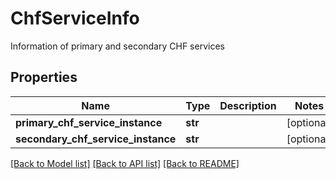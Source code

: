 # ChfServiceInfo

Information of primary and secondary CHF services
## Properties
Name | Type | Description | Notes
------------ | ------------- | ------------- | -------------
**primary_chf_service_instance** | **str** |  | [optional] 
**secondary_chf_service_instance** | **str** |  | [optional] 

[[Back to Model list]](../README.md#documentation-for-models) [[Back to API list]](../README.md#documentation-for-api-endpoints) [[Back to README]](../README.md)


